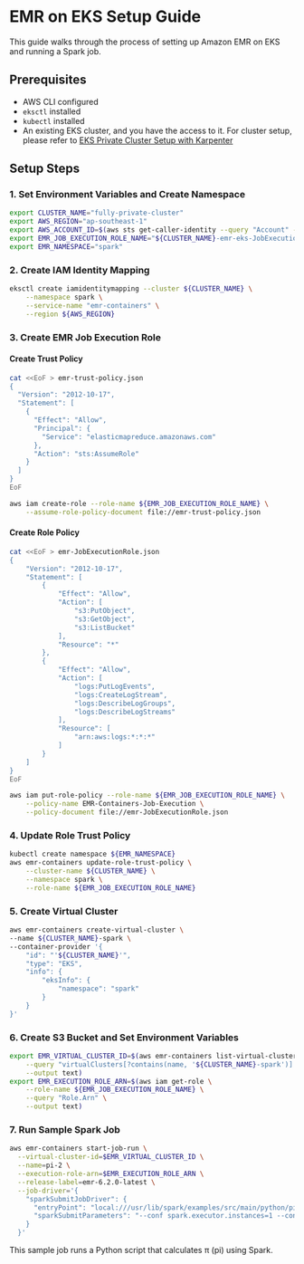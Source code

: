 # EMR on EKS Setup Guide

This guide walks through the process of setting up Amazon EMR on EKS and running a Spark job.

## Prerequisites

- AWS CLI configured
- `eksctl` installed
- `kubectl` installed
- An existing EKS cluster, and you have the access to it. For cluster setup, please refer to [EKS Private Cluster Setup with Karpenter](README.md)

## Setup Steps

### 1. Set Environment Variables and Create Namespace

```bash
export CLUSTER_NAME="fully-private-cluster"
export AWS_REGION="ap-southeast-1"
export AWS_ACCOUNT_ID=$(aws sts get-caller-identity --query "Account" --output text)
export EMR_JOB_EXECUTION_ROLE_NAME="${CLUSTER_NAME}-emr-eks-JobExecutionRole"
export EMR_NAMESPACE="spark"
```

### 2. Create IAM Identity Mapping

```bash
eksctl create iamidentitymapping --cluster ${CLUSTER_NAME} \
    --namespace spark \
    --service-name "emr-containers" \
    --region ${AWS_REGION}
```

### 3. Create EMR Job Execution Role

#### Create Trust Policy

```bash
cat <<EoF > emr-trust-policy.json
{
  "Version": "2012-10-17",
  "Statement": [
    {
      "Effect": "Allow",
      "Principal": {
        "Service": "elasticmapreduce.amazonaws.com"
      },
      "Action": "sts:AssumeRole"
    }
  ]
}
EoF

aws iam create-role --role-name ${EMR_JOB_EXECUTION_ROLE_NAME} \
    --assume-role-policy-document file://emr-trust-policy.json
```

#### Create Role Policy

```bash
cat <<EoF > emr-JobExecutionRole.json
{
    "Version": "2012-10-17",
    "Statement": [
        {
            "Effect": "Allow",
            "Action": [
                "s3:PutObject",
                "s3:GetObject",
                "s3:ListBucket"
            ],
            "Resource": "*"
        },
        {
            "Effect": "Allow",
            "Action": [
                "logs:PutLogEvents",
                "logs:CreateLogStream",
                "logs:DescribeLogGroups",
                "logs:DescribeLogStreams"
            ],
            "Resource": [
                "arn:aws:logs:*:*:*"
            ]
        }
    ]
}  
EoF

aws iam put-role-policy --role-name ${EMR_JOB_EXECUTION_ROLE_NAME} \
    --policy-name EMR-Containers-Job-Execution \
    --policy-document file://emr-JobExecutionRole.json
```

### 4. Update Role Trust Policy

```bash
kubectl create namespace ${EMR_NAMESPACE}
aws emr-containers update-role-trust-policy \
    --cluster-name ${CLUSTER_NAME} \
    --namespace spark \
    --role-name ${EMR_JOB_EXECUTION_ROLE_NAME}
```

### 5. Create Virtual Cluster

```bash
aws emr-containers create-virtual-cluster \
--name ${CLUSTER_NAME}-spark \
--container-provider '{
    "id": "'${CLUSTER_NAME}'",
    "type": "EKS",
    "info": {
        "eksInfo": {
            "namespace": "spark"
        }
    }
}'
```

### 6. Create S3 Bucket and Set Environment Variables

```bash
export EMR_VIRTUAL_CLUSTER_ID=$(aws emr-containers list-virtual-clusters \
    --query "virtualClusters[?contains(name, '${CLUSTER_NAME}-spark')].id" \
    --output text)
export EMR_EXECUTION_ROLE_ARN=$(aws iam get-role \
    --role-name ${EMR_JOB_EXECUTION_ROLE_NAME} \
    --query "Role.Arn" \
    --output text)
```

### 7. Run Sample Spark Job

```bash
aws emr-containers start-job-run \
  --virtual-cluster-id=$EMR_VIRTUAL_CLUSTER_ID \
  --name=pi-2 \
  --execution-role-arn=$EMR_EXECUTION_ROLE_ARN \
  --release-label=emr-6.2.0-latest \
  --job-driver='{
    "sparkSubmitJobDriver": {
      "entryPoint": "local:///usr/lib/spark/examples/src/main/python/pi.py",
      "sparkSubmitParameters": "--conf spark.executor.instances=1 --conf spark.executor.memory=2G --conf spark.executor.cores=1 --conf spark.driver.cores=1"
    }
  }'
```

This sample job runs a Python script that calculates π (pi) using Spark.

